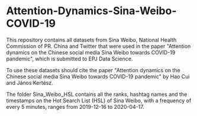 # Attention-Dynamics-Sina-Weibo-COVID-19
This repository contains all datasets from Sina Weibo, National Health Commission of PR. China and Twitter that were used in the paper "Attention dynamics on the Chinese social media Sina Weibo towards COVID-19 pandemic", which is submitted to EPJ Data Science. 

To use these datasets should cite the paper "Attention dynamics on the Chinese social media Sina Weibo towards COVID-19 pandemic" by Hao Cui and János Kertész.

The folder Sina_Weibo_HSL contains all the ranks, hashtag names and the timestamps on the Hot Search List (HSL) of Sina Weibo, with a frequency of every 5 minutes, ranges from 2019-12-16 to 2020-04-17.  

